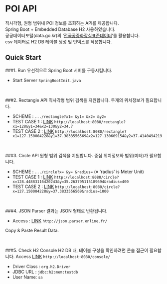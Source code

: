 POI API
===============================
직사각형, 원형 범위내 POI 정보를 조회하는 API를 제공합니다.<br>
Spring Boot + Embedded Database H2 사용하였습니다.<br>
공공데이터포털(data.go.kr)의 ‘[전국공중화장실표준데이터](https://www.data.go.kr/subMain.jsp?param=REFUQUdSSURAMTUwMTI4OTI=#/L2NvbW0vY29tbW9uU2VhcmNoL2RhdGFzZXREZXRhaWwkQF4wMTJtMSRAXnB1YmxpY0RhdGFQaz0xNTAxMjg5MiRAXmJybUNkPU9DMDAwMyRAXm9yZ0luZGV4PURBVEFTRVQ=)’를 활용합니다.<br>
csv 데이터로 H2 DB 테이블 생성 및 인덱스를 적용합니다.<br>


## Quick Start

###1. Run
우선적으로 Spring Boot 서버를 구동시킵니다.
* Start Server ```SpringBootInit.java```

<br>

###2. Rectangle API
직사각형 범위 검색을 지원합니다.  두개의 위치정보가 필요합니다.
* SCHEME : ```.../rectangle?x1= &y1= &x2= &y2=```
* TEST CASE 1 : [LINK](http://localhost:8080/rectangle?x1=128&y1=34&x2=130&y2=34.7) ```http://localhost:8080/rectangle?x1=128&y1=34&x2=130&y2=34.7```
* TEST CASE 2 : [LINK](http://localhost:8080/rectangle?x1=127.150004228&y1=37.3833556569&x2=127.130609154&y2=37.4140494219) ```http://localhost:8080/rectangle?x1=127.150004228&y1=37.3833556569&x2=127.130609154&y2=37.4140494219```

<br>

###3. Circle API
원형 범위 검색을 지원합니다. 중심 위치정보와 범위(미터)가 필요합니다.
* SCHEME : ```.../circle?x= &y= &radius=```
(※ 'radius' is Meter Unit)
* TEST CASE 1 : [LINK](http://localhost:8080/circle?x=128.44883116420243&y=35.263795115189694&radius=400) ```http://localhost:8080/circle?x=128.44883116420243&y=35.263795115189694&radius=400```
* TEST CASE 2 : [LINK](http://localhost:8080/circle?x=127.150004228&y=37.3833556569&radius=1000) ```http://localhost:8080/circle?x=127.150004228&y=37.3833556569&radius=1000```

<br>

###4. JSON Parser
결과는 JSON 형태로 반환됩니다.
* Access : [LINK](http://json.parser.online.fr/) ```http://json.parser.online.fr/```

Copy & Paste Result Data.

<br>

###5. Check H2 Console
H2 DB 내, 테이블 구성을 확인하려면 콘솔 접근이 필요합니다.
Access [LINK](http://localhost:8080/console/) ```http://localhost:8080/console/```

* Driver Class : ```org.h2.Driver```
* JDBC URL : ```jdbc:h2:mem:testdb```
* User Name: ```sa```
